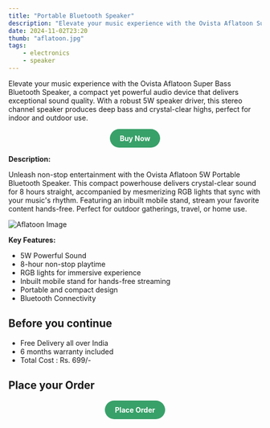 ```yaml
---
title: "Portable Bluetooth Speaker"
description: "Elevate your music experience with the Ovista Aflatoon Super Bass BT Speaker."
date: 2024-11-02T23:20
thumb: "aflatoon.jpg"
tags: 
    - electronics
    - speaker
---
```


Elevate your music experience with the Ovista Aflatoon Super Bass Bluetooth Speaker, a compact yet powerful audio device that delivers exceptional sound quality. With a robust 5W speaker driver, this stereo channel speaker produces deep bass and crystal-clear highs, perfect for indoor and outdoor use.

<div style="text-align: center;">
    <a href="https://rzp.io/rzp/ovista-aflatoon" target="_blank" style="display: inline-block; background-color: #38a169; color: white; font-weight: bold; padding: 10px 20px; border-radius: 9999px; text-align: center; text-decoration: none;">Buy Now</a>
</div>

__Description:__

Unleash non-stop entertainment with the Ovista Aflatoon 5W Portable Bluetooth Speaker. This compact powerhouse delivers crystal-clear sound for 8 hours straight, accompanied by mesmerizing RGB lights that sync with your music's rhythm. Featuring an inbuilt mobile stand, stream your favorite content hands-free. Perfect for outdoor gatherings, travel, or home use.

![Aflatoon Image](https://ovista.in/cdn/shop/files/BluetoothSpeaker.jpg?v=1722664260)

__Key Features:__

- 5W Powerful Sound
- 8-hour non-stop playtime
- RGB lights for immersive experience
- Inbuilt mobile stand for hands-free streaming
- Portable and compact design
- Bluetooth Connectivity

## Before you continue

- Free Delivery all over India
- 6 months warranty included
- Total Cost : Rs. 699/-

## Place your Order

<div style="text-align: center;">
    <a href="https://rzp.io/rzp/ovista-aflatoon" target="_blank" style="display: inline-block; background-color: #38a169; color: white; font-weight: bold; padding: 10px 20px; border-radius: 9999px; text-align: center; text-decoration: none;">Place Order</a>
</div>
